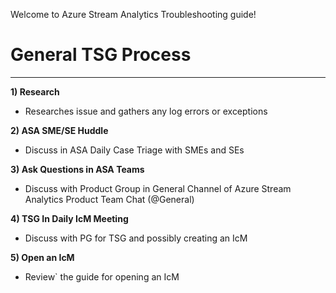 Welcome to Azure Stream Analytics Troubleshooting guide!  

# General TSG Process
____________________________

**1) Research**
-  Researches issue and gathers any log errors or exceptions

**2) ASA SME/SE Huddle** 
-  Discuss in ASA Daily Case Triage with SMEs and SEs

**3) Ask Questions in ASA Teams** 
-  Discuss with Product Group in General Channel of Azure Stream Analytics Product Team Chat (@General)

**4) TSG In Daily IcM Meeting** 
-  Discuss with PG for TSG and possibly creating an IcM

**5) Open an IcM** 
-  Review` the guide for opening an IcM